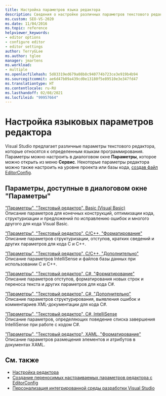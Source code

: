 ```yaml
---
title: Настройка параметров языка редактора
description: Сведения о настройке различных параметров текстового редактора, которые можно применить к определенным языкам программирования.
ms.custom: SEO-VS-2020
ms.date: 11/04/2016
ms.topic: reference
helpviewer_keywords:
- editor options
- configure editor
- editor settings
author: TerryGLee
ms.author: tglee
manager: jmartens
ms.workload:
- multiple
ms.openlocfilehash: 5d83319ed679a08b8c940774b723ce3e919b4b94
ms.sourcegitcommit: ae6d47b09a439cd0e13180f5e89510e3e347fd47
ms.translationtype: HT
ms.contentlocale: ru-RU
ms.lasthandoff: 02/08/2021
ms.locfileid: "99957664"
---
```

# <a name="set-language-specific-editor-options"></a>Настройка языковых параметров редактора

Visual Studio предлагает различные параметры текстового редактора, которые относятся к определенным языкам программирования. Параметры можно настроить в диалоговом окне **Параметры**, которое можно открыть из меню **Сервис**. Некоторые параметры редактора можно также настроить на уровне проекта или базы кода, [создав файл EditorConfig](../../ide/create-portable-custom-editor-options.md).

## <a name="settings-available-in-the-options-dialog-box"></a>Параметры, доступные в диалоговом окне "Параметры"

["Параметры", "Текстовый редактор", Basic (Visual Basic)](../../ide/reference/options-text-editor-basic-visual-basic.md)\
Описание параметров для конечных конструкций, оптимизации кода, структуризации и предложений по исправлению ошибок и многого другого для кода Visual Basic.

["Параметры", "Текстовый редактор", C/C++, "Форматирование"](../../ide/reference/options-text-editor-c-cpp-formatting.md)\
Описание параметров структуризации, отступов, кратких сведений и других параметров для кода C и C++.

["Параметры", "Текстовый редактор", C/C++, "Дополнительно"](../../ide/reference/options-text-editor-c-cpp-advanced.md)\
Описание параметров IntelliSense и файлов базы данных при использовании C и C++.

["Параметры", "Текстовый редактор", C#, "Форматирование"](../../ide/reference/options-text-editor-csharp-formatting.md)\
Описание параметров отступов, форматирования новых строк и переноса текста и других параметров для кода C#.

["Параметры", "Текстовый редактор", C#, "Дополнительно"](../../ide/reference/options-text-editor-csharp-advanced.md)\
Описание параметров структурирования, выявления ошибок и комментариев XML-документации для кода C#.

["Параметры", "Текстовый редактор", C#, IntelliSense](../../ide/reference/options-text-editor-csharp-intellisense.md)\
Описание параметров, определяющих поведение списка завершения IntelliSense при работе с кодом C#.

["Параметры", "Текстовый редактор", XAML, "Форматирование"](../../ide/reference/options-text-editor-xaml-formatting.md)\
Описание параметров размещения элементов и атрибутов в документах XAML.

## <a name="see-also"></a>См. также

- [Настройка редактора](../how-to-change-text-case-in-the-editor.md)
- [Создание переносимых настраиваемых параметров редактора с EditorConfig](../../ide/create-portable-custom-editor-options.md)
- [Персонализация интегрированной среды разработки Visual Studio](../../ide/personalizing-the-visual-studio-ide.md)

